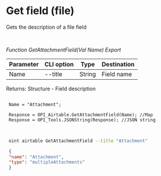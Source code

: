 ﻿---
sidebar_position: 5
---

# Get field (file)
 Gets the description of a file field




<br/>


*Function GetAttachmentField(Val Name) Export*

 | Parameter | CLI option | Type | Destination |
 |-|-|-|-|
 | Name | --title | String | Field name |

 
 Returns: Structure - Field description


```bsl title="Code example"
 
 Name = "Attachment";
 
 Response = OPI_Airtable.GetAttachmentField(Name); //Map
 Response = OPI_Tools.JSONString(Response); //JSON string
 
```
	


```sh title="CLI command example"
 
 oint airtable GetAttachmentField --title "Attachment"

```

```json title="Result"
 {
 "name": "Attachment",
 "type": "multipleAttachments"
 }
```
